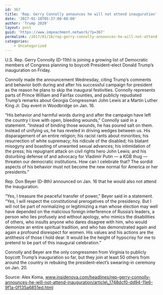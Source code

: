 ```yaml
---
id: 367
title: 'Rep. Gerry Connolly announces he will not attend inauguration'
date: '2017-01-18T05:37:00-08:00'
author: 'Trump 2020'
layout: post
guid: 'https://www.impeachment.network/?p=367'
permalink: /2017/01/18/rep-gerry-connolly-announces-he-will-not-attend-inauguration/
categories:
    - Uncategorized
---
```


U.S. Rep. Gerry Connolly (D-11th) is joining a growing list of Democratic members of Congress planning to boycott President-elect Donald Trump’s inauguration on Friday.

Connolly made the announcement Wednesday, citing Trump’s comments and behavior both during and after his successful campaign for president as the reason he plans to skip the inaugural festivities. Connolly represents parts of Prince William and Fairfax counties, and publicly repudiated Trump’s remarks about Georgia Congressman John Lewis at a Martin Luther King Jr. Day event in Woodbridge on Jan. 16.

“His behavior and harmful words during and after the campaign have left the country I love with open, bleeding wounds,” Connolly said in a statement. “Instead of binding those wounds, he has poured salt on them. Instead of unifying us, he has reveled in driving wedges between us. His disparagement of an entire religion; his racist rants about minorities; his resurrection of white supremacy; his ridicule of the disabled; his blatant misogyny and boasting of unwanted sexual advances; his intimidation of the press; his repugnant attack on civil rights hero John Lewis; and his disturbing defense of and advocacy for Vladimir Putin — a KGB thug — threaten our democratic institutions. How can I celebrate that? The sordid aspects of his behavior must not become the new normal for America or her presidents.”

Rep. Don Beyer (D-8th) announced on Jan. 16 that he would also not attend the inauguration.

“Yes, I treasure the peaceful transfer of power,” Beyer said in a statement. “Yes, I will respect the constitutional prerogatives of the presidency. But I will not be part of normalizing or legitimizing a man whose election may well have depended on the malicious foreign interference of Russia’s leaders, a person who lies profusely and without apology, who mimics the disabilities of others, who insults anyone who dares disagree with him, who would demonize an entire spiritual tradition, and who has demonstrated again and again a profound disrespect for women. His values and his actions are the antithesis of those I hold dear. It would be the height of hypocrisy for me to pretend to be part of this inaugural celebration.”

Connolly and Beyer are the only congressmen from Virginia to publicly boycott Trump’s inauguration so far, but they join at least 50 others from around the country in rebuking the president-elect’s swearing-in ceremony on Jan. 20.

Source: Alex Koma, www.insidenova.com/headlines/rep-gerry-connolly-announces-he-will-not-attend-inauguration/article\_1748dcf0-dd94-11e6-9f1a-0f135a6851ed.html